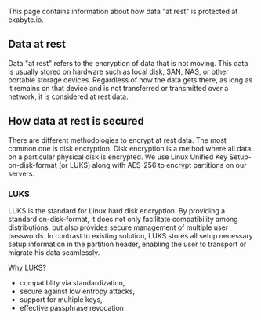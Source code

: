 <!-- by MM -->

This page contains information about how data "at rest" is protected at exabyte.io.

## Data at rest

Data "at rest" refers to the encryption of data that is not moving. This data is usually stored on hardware such as local disk, SAN, NAS, or other portable storage devices. Regardless of how the data gets there, as long as it remains on that device and is not transferred or transmitted over a network, it is considered at rest data.

## How data at rest is secured

There are different methodologies to encrypt at rest data. The most common one is disk encryption. Disk encryption is a method where all data on a particular physical disk is encrypted. We use Linux Unified Key Setup-on-disk-format (or LUKS) along with AES-256 to encrypt partitions on our servers. 

### LUKS

LUKS is the standard for Linux hard disk encryption. By providing a standard on-disk-format, it does not only facilitate compatibility among distributions, but also provides secure management of multiple user passwords. In contrast to existing solution, LUKS stores all setup necessary setup information in the partition header, enabling the user to transport or migrate his data seamlessly.

Why LUKS?

* compatiblity via standardization,
* secure against low entropy attacks,
* support for multiple keys,
* effective passphrase revocation
